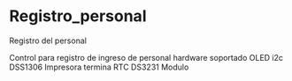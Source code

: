 # Registro_personal
Registro del personal

Control para registro de ingreso de personal
hardware soportado 
OLED i2c DSS1306
Impresora termina 
RTC DS3231 Modulo
